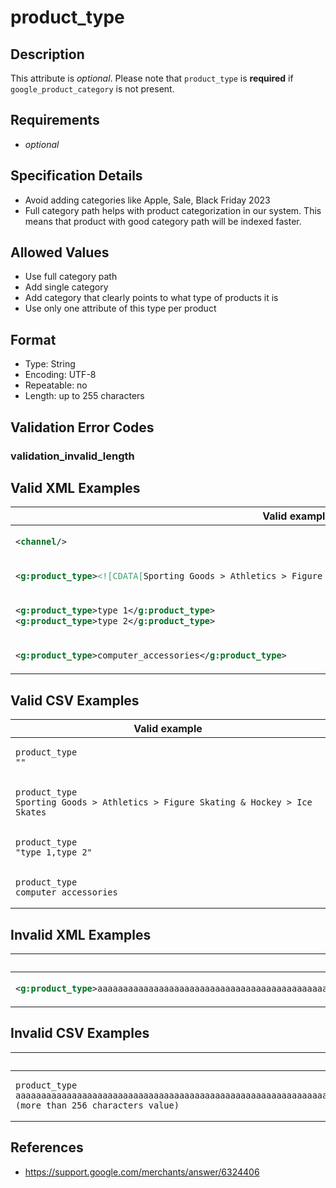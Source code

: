 # product_type

## Description

This attribute is *optional*.
Please note that `product_type` is **required** if `google_product_category` is not present.

## Requirements

* *optional*


## Specification Details

- Avoid adding categories like Apple, Sale, Black Friday 2023
- Full category path helps with product categorization in our system. This means that product with good category path will be indexed faster.


## Allowed Values
- Use full category path
- Add single category
- Add category that clearly points to what type of products it is
- Use only one attribute of this type per product

## Format

- Type: String
- Encoding: UTF-8
- Repeatable: no
- Length: up to 255 characters


## Validation Error Codes

### validation_invalid_length

## Valid XML Examples

<table>
<thead>
<tr><th>Valid example                                                                                                 </th></tr>
</thead>
<tbody>
<tr><td>

```xml
<channel/>                                                                                                    
```

</td></tr>
<tr><td>

```xml
<g:product_type><![CDATA[Sporting Goods > Athletics > Figure Skating & Hockey > Ice Skates]]></g:product_type>
```

</td></tr>
<tr><td>

```xml
<g:product_type>type 1</g:product_type>
<g:product_type>type 2</g:product_type>                               
```

</td></tr>
<tr><td>

```xml
<g:product_type>computer_accessories</g:product_type>                                                         
```

</td></tr>
</tbody>
</table>

## Valid CSV Examples

<table>
<thead>
<tr><th>Valid example                                                                 </th></tr>
</thead>
<tbody>
<tr><td>

```csv
product_type
""                                                               
```

</td></tr>
<tr><td>

```csv
product_type
Sporting Goods > Athletics > Figure Skating & Hockey > Ice Skates
```

</td></tr>
<tr><td>

```csv
product_type
"type 1,type 2"                                                  
```

</td></tr>
<tr><td>

```csv
product_type
computer_accessories                                             
```

</td></tr>
</tbody>
</table>

## Invalid XML Examples

<table>
<thead>
<tr><th>Invalid example                                                                                                                                                                                                                                                                                                                    </th><th>Resulting error code     </th></tr>
</thead>
<tbody>
<tr><td>

```xml
<g:product_type>aaaaaaaaaaaaaaaaaaaaaaaaaaaaaaaaaaaaaaaaaaaaaaaaaaaaaaaaaaaaaaaaaaaaaaaaaaaaaaaaaaaaaaaaaaaaaaaaaaaaaaaaaaaaaaaaaaaaaaaaaaaaaaaaaaaaaaaaaaaaaaaaaaaaaaaaaaaaaaaaaaaaaaaaaaaaaaaaaaaaaaaaaaaaaaaaaaaaaaaaaaaaaaaaaaaaaaaaaaaaaaaaaaaaaaaaaaaaaaaaaaaaaaaaaaaaaaaaa (more than 256 characters value)</g:product_type>
```

</td><td>

```xml
validation_invalid_length
```

</td></tr>
</tbody>
</table>

## Invalid CSV Examples

<table>
<thead>
<tr><th>Invalid example                                                                                                                                                                                                                                                                                                </th><th>Resulting error code     </th></tr>
</thead>
<tbody>
<tr><td>

```csv
product_type
aaaaaaaaaaaaaaaaaaaaaaaaaaaaaaaaaaaaaaaaaaaaaaaaaaaaaaaaaaaaaaaaaaaaaaaaaaaaaaaaaaaaaaaaaaaaaaaaaaaaaaaaaaaaaaaaaaaaaaaaaaaaaaaaaaaaaaaaaaaaaaaaaaaaaaaaaaaaaaaaaaaaaaaaaaaaaaaaaaaaaaaaaaaaaaaaaaaaaaaaaaaaaaaaaaaaaaaaaaaaaaaaaaaaaaaaaaaaaaaaaaaaaaaaaaaaaaaaa (more than 256 characters value)
```

</td><td>

```csv
validation_invalid_length
```

</td></tr>
</tbody>
</table>

## References
* https://support.google.com/merchants/answer/6324406
